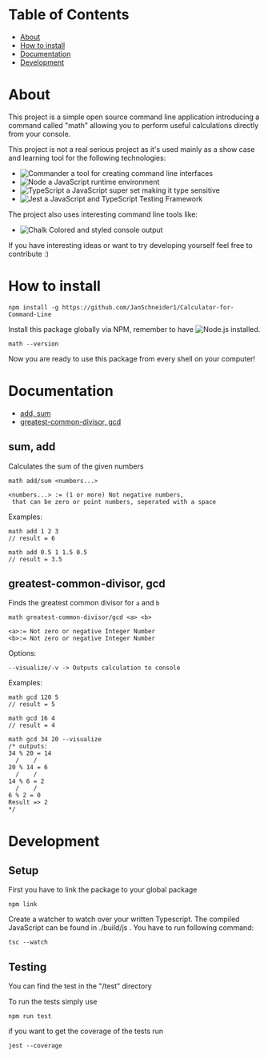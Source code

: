 # Table of Contents

- [About](#About)
- [How to install](#How-to-install)
- [Documentation](#Documentation)
- [Development](#Development)

# About

This project is a simple open source command line application introducing
a command called "math" allowing you to perform useful calculations directly
from your console.

This project is not a real serious project as it's used mainly as a show case
and learning tool for the following technologies:

- ![Commander](https://github.com/tj/commander.js/) a tool for creating command line interfaces
- ![Node](https://nodejs.org/en/) a JavaScript runtime environment
- ![TypeScript](https://www.typescriptlang.org/) a JavaScript super set making it type sensitive
- ![Jest](https://www.typescriptlang.org/) a JavaScript and TypeScript Testing Framework

The project also uses interesting command line tools like:

- ![Chalk](https://github.com/chalk/chalk) Colored and styled console output

If you have interesting ideas or want to try developing yourself feel free to contribute :)

# How to install

    npm install -g https://github.com/JanSchneider1/Calculator-for-Command-Line
    
Install this package globally via NPM, remember to have ![Node.js](https://nodejs.org/en/)
installed.

    math --version
    
Now you are ready to use this package from every shell on your computer! 

# Documentation

- [add, sum](#add,-sum)
- [greatest-common-divisor, gcd](#greatest-common-divisor,-gdc)

## sum, add

Calculates the sum of the given numbers

    math add/sum <numbers...>
    
    <numbers...> := (1 or more) Not negative numbers,
     that can be zero or point numbers, seperated with a space
    
Examples:
    
    math add 1 2 3
    // result = 6
    
    math add 0.5 1 1.5 0.5
    // result = 3.5

## greatest-common-divisor, gcd

Finds the greatest common divisor for `a` and `b`

    math greatest-common-divisor/gcd <a> <b>
    
    <a>:= Not zero or negative Integer Number
    <b>:= Not zero or negative Integer Number

Options:
    
    --visualize/-v -> Outputs calculation to console
    
Examples:
    
    math gcd 120 5
    // result = 5
    
    math gcd 16 4
    // result = 4
    
    math gcd 34 20 --visualize
    /* outputs:
    34 % 20 = 14
      /    /
    20 % 14 = 6
      /    /
    14 % 6 = 2
      /    /
    6 % 2 = 0
    Result => 2
    */
    
# Development

## Setup

First you have to link the package to your global package

    npm link
    
Create a watcher to watch over your written Typescript. The compiled JavaScript
can be found in ./build/js . You have to run following command:

    tsc --watch

## Testing

You can find the test in the "/test" directory

To run the tests simply use

    npm run test
    
if you want to get the coverage of the tests run

    jest --coverage